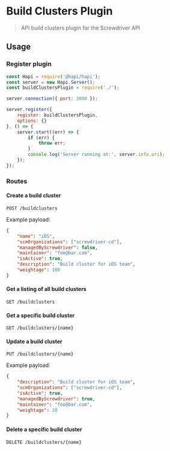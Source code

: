 # Build Clusters Plugin
> API build clusters plugin for the Screwdriver API

## Usage

### Register plugin

```javascript
const Hapi = require('@hapi/hapi');
const server = new Hapi.Server();
const buildClustersPlugin = require('./');

server.connection({ port: 3000 });

server.register({
    register: buildClustersPlugin,
    options: {}
}, () => {
    server.start((err) => {
        if (err) {
            throw err;
        }
        console.log('Server running at:', server.info.uri);
    });
});
```

### Routes

#### Create a build cluster

`POST /buildclusters`

Example payload:
```json
{
    "name": "iOS",
    "scmOrganizations": ["screwdriver-cd"],
    "managedByScrewdriver": false,
    "maintainer": "foo@bar.com",
    "isActive": true,
    "description": "Build cluster for iOS team",
    "weightage": 100
}
```

#### Get a listing of all build clusters

`GET /buildclusters`

#### Get a specific build cluster

`GET /buildclusters/{name}`

#### Update a build cluster

`PUT /buildclusters/{name}`

Example payload:
```json
{
    "description": "Build cluster for iOS team",
    "scmOrganizations": ["screwdriver-cd"],
    "isActive": true,
    "managedByScrewdriver": true,
    "maintainer": "foo@bar.com",
    "weightage": 20
}
```

#### Delete a specific build cluster

`DELETE /buildclusters/{name}`
